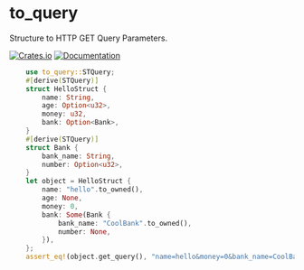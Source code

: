 # to_query 
Structure to HTTP GET Query Parameters.

[![Crates.io](https://img.shields.io/crates/v/to_query)](https://crates.io/crates/to_query)
[![Documentation](https://docs.rs/to_query/badge.svg)](https://docs.rs/to_query)

```rust
    use to_query::STQuery;
    #[derive(STQuery)]
    struct HelloStruct {
        name: String,
        age: Option<u32>,
        money: u32,
        bank: Option<Bank>,
    }
    #[derive(STQuery)]
    struct Bank {
        bank_name: String,
        number: Option<u32>,
    }
    let object = HelloStruct {
        name: "hello".to_owned(),
        age: None,
        money: 0,
        bank: Some(Bank {
            bank_name: "CoolBank".to_owned(),
            number: None,
        }),
    };
    assert_eq!(object.get_query(), "name=hello&money=0&bank_name=CoolBank")
```